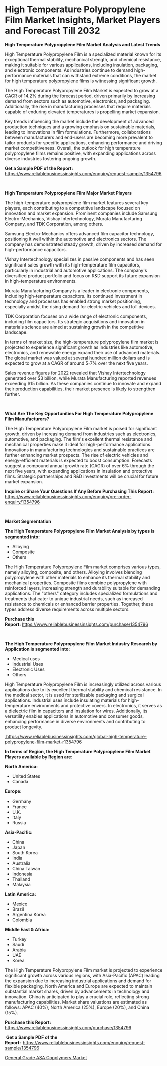 <p><h1>High Temperature Polypropylene Film Market Insights, Market Players and Forecast Till 2032</h1></p><p><strong>High Temperature Polypropylene Film Market Analysis and Latest Trends</strong></p>
<p><p>High Temperature Polypropylene Film is a specialized material known for its exceptional thermal stability, mechanical strength, and chemical resistance, making it suitable for various applications, including insulation, packaging, and electronic components. As industries continue to demand high-performance materials that can withstand extreme conditions, the market for high temperature polypropylene films is witnessing significant growth.</p><p>The High Temperature Polypropylene Film Market is expected to grow at a CAGR of 14.2% during the forecast period, driven primarily by increasing demand from sectors such as automotive, electronics, and packaging. Additionally, the rise in manufacturing processes that require materials capable of enduring elevated temperatures is propelling market expansion. </p><p>Key trends influencing the market include the development of advanced production techniques and a growing emphasis on sustainable materials, leading to innovations in film formulations. Furthermore, collaborations between manufacturers and end-users are becoming more prevalent to tailor products for specific applications, enhancing performance and driving market competitiveness. Overall, the outlook for high temperature polypropylene films remains positive, with expanding applications across diverse industries fostering ongoing growth.</p></p>
<p><strong>Get a Sample PDF of the Report:&nbsp;</strong> <a href="https://www.reliablebusinessinsights.com/enquiry/request-sample/1354796?utm_campaign=2292&utm_medium=2&utm_source=Github&utm_content=ia&utm_term=03042025&utm_id=high-temperature-polypropylene-film">https://www.reliablebusinessinsights.com/enquiry/request-sample/1354796</a></p>
<p>&nbsp;</p>
<p><strong>High Temperature Polypropylene Film Major Market Players</strong></p>
<p><p>The high-temperature polypropylene film market features several key players, each contributing to a competitive landscape focused on innovation and market expansion. Prominent companies include Samsung Electro-Mechanics, Vishay Intertechnology, Murata Manufacturing Company, and TDK Corporation, among others.</p><p>Samsung Electro-Mechanics offers advanced film capacitor technology, positioning it well within the automotive and electronics sectors. The company has demonstrated steady growth, driven by increased demand for high-performance capacitors.</p><p>Vishay Intertechnology specializes in passive components and has seen significant sales growth with its high-temperature film capacitors, particularly in industrial and automotive applications. The company's diversified product portfolio and focus on R&D support its future expansion in high-temperature environments.</p><p>Murata Manufacturing Company is a leader in electronic components, including high-temperature capacitors. Its continued investment in technology and processes has enabled strong market positioning, especially amidst the rising demand for electric vehicles and IoT devices.</p><p>TDK Corporation focuses on a wide range of electronic components, including film capacitors. Its strategic acquisitions and innovation in materials science are aimed at sustaining growth in the competitive landscape.</p><p>In terms of market size, the high-temperature polypropylene film market is projected to experience significant growth as industries like automotive, electronics, and renewable energy expand their use of advanced materials. The global market was valued at several hundred million dollars and is expected to grow at a CAGR of around 5-7% over the next five years.</p><p>Sales revenue figures for 2022 revealed that Vishay Intertechnology generated over $3 billion, while Murata Manufacturing reported revenues exceeding $15 billion. As these companies continue to innovate and expand their production capabilities, their market presence is likely to strengthen further.</p></p>
<p>&nbsp;</p>
<p><strong>What Are The Key Opportunities For High Temperature Polypropylene Film Manufacturers?</strong></p>
<p><p>The High Temperature Polypropylene Film market is poised for significant growth, driven by increasing demand from industries such as electronics, automotive, and packaging. The film's excellent thermal resistance and mechanical properties make it ideal for high-performance applications. Innovations in manufacturing technologies and sustainable practices are further enhancing market prospects. The rise of electric vehicles and energy-efficient materials is expected to boost consumption. Forecasts suggest a compound annual growth rate (CAGR) of over 6% through the next five years, with expanding applications in insulation and protective films. Strategic partnerships and R&D investments will be crucial for future market expansion.</p></p>
<p><strong>Inquire or Share Your Questions If Any Before Purchasing This Report:</strong> <a href="https://www.reliablebusinessinsights.com/enquiry/pre-order-enquiry/1354796?utm_campaign=2292&utm_medium=2&utm_source=Github&utm_content=ia&utm_term=03042025&utm_id=high-temperature-polypropylene-film">https://www.reliablebusinessinsights.com/enquiry/pre-order-enquiry/1354796</a></p>
<p>&nbsp;</p>
<p><strong>Market Segmentation</strong></p>
<p><strong>The High Temperature Polypropylene Film Market Analysis by types is segmented into:</strong></p>
<p><ul><li>Alloying</li><li>Composite</li><li>Others</li></ul></p>
<p><p>The High Temperature Polypropylene Film market comprises various types, namely alloying, composite, and others. Alloying involves blending polypropylene with other materials to enhance its thermal stability and mechanical properties. Composite films combine polypropylene with reinforced layers, increasing strength and durability suitable for demanding applications. The "others" category includes specialized formulations and treatments that cater to unique industrial needs, such as increased resistance to chemicals or enhanced barrier properties. Together, these types address diverse requirements across multiple sectors.</p></p>
<p><strong>Purchase this Report:&nbsp;</strong><a href="https://www.reliablebusinessinsights.com/purchase/1354796?utm_campaign=2292&utm_medium=2&utm_source=Github&utm_content=ia&utm_term=03042025&utm_id=high-temperature-polypropylene-film">https://www.reliablebusinessinsights.com/purchase/1354796</a></p>
<p>&nbsp;</p>
<p><strong>The High Temperature Polypropylene Film Market Industry Research by Application is segmented into:</strong></p>
<p><ul><li>Medical uses</li><li>Industrial Uses</li><li>Electronic Uses</li><li>Others</li></ul></p>
<p><p>High Temperature Polypropylene Film is increasingly utilized across various applications due to its excellent thermal stability and chemical resistance. In the medical sector, it is used for sterilizable packaging and surgical applications. Industrial uses include insulating materials for high-temperature environments and protective covers. In electronics, it serves as a dielectric film in capacitors and insulation for wires. Additionally, its versatility enables applications in automotive and consumer goods, enhancing performance in diverse environments and contributing to product longevity.</p></p>
<p><a href="https://www.reliablebusinessinsights.com/global-high-temperature-polypropylene-film-market-r1354796?utm_campaign=2292&utm_medium=2&utm_source=Github&utm_content=ia&utm_term=03042025&utm_id=high-temperature-polypropylene-film">&nbsp;https://www.reliablebusinessinsights.com/global-high-temperature-polypropylene-film-market-r1354796</a></p>
<p><strong>In terms of Region, the High Temperature Polypropylene Film Market Players available by Region are:</strong></p>
<p>
    <p> <strong> North America: </strong>
        <ul>
            <li>United States</li>
            <li>Canada</li>
        </ul>
        </p> 
    <p> <strong> Europe: </strong>
        <ul>
            <li>Germany</li>
            <li>France</li>
            <li>U.K.</li>
            <li>Italy</li>
            <li>Russia</li>
        </ul>
        </p> 
    <p> <strong> Asia-Pacific: </strong>
        <ul>
            <li>China</li>
            <li>Japan</li>
            <li>South Korea</li>
            <li>India</li>
            <li>Australia</li>
            <li>China Taiwan</li>
            <li>Indonesia</li>
            <li>Thailand</li>
            <li>Malaysia</li>
        </ul>
        </p> 
    <p> <strong> Latin America: </strong>
        <ul>
            <li>Mexico</li>
            <li>Brazil</li>
            <li>Argentina Korea</li>
            <li>Colombia</li>
        </ul>
        </p> 
    <p> <strong> Middle East & Africa: </strong>
        <ul>
            <li>Turkey</li>
            <li>Saudi</li>
            <li>Arabia</li>
            <li>UAE</li>
            <li>Korea</li>
        </ul>
    </p>
    </p>
<p><p>The High Temperature Polypropylene Film market is projected to experience significant growth across various regions, with Asia-Pacific (APAC) leading the expansion due to increasing industrial applications and demand for flexible packaging. North America and Europe are expected to maintain substantial market shares, driven by advancements in technology and innovation. China is anticipated to play a crucial role, reflecting strong manufacturing capabilities. Market share valuations are estimated as follows: APAC (40%), North America (25%), Europe (20%), and China (15%).</p></p>
<p><strong>Purchase this Report: </strong><a href="https://www.reliablebusinessinsights.com/purchase/1354796?utm_campaign=2292&utm_medium=2&utm_source=Github&utm_content=ia&utm_term=03042025&utm_id=high-temperature-polypropylene-film">https://www.reliablebusinessinsights.com/purchase/1354796</a></p>
<p>&nbsp;<strong>Get a Sample PDF of the Report:&nbsp;&nbsp;</strong><a href="https://www.reliablebusinessinsights.com/enquiry/request-sample/1354796?utm_campaign=2292&utm_medium=2&utm_source=Github&utm_content=ia&utm_term=03042025&utm_id=high-temperature-polypropylene-film">https://www.reliablebusinessinsights.com/enquiry/request-sample/1354796</a></p>
<p><strong></strong></p>
<p><p><a href="https://github.com/juniordelafrance/Market-Research-Report-List-5/blob/main/general-grade-asa-copolymers-market.md?utm_campaign=2292&utm_medium=2&utm_source=Github&utm_content=ia&utm_term=03042025&utm_id=high-temperature-polypropylene-film">General Grade ASA Copolymers Market</a></p></p>